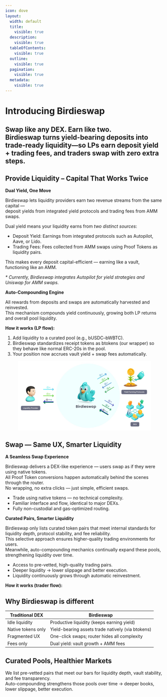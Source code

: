 ```yaml
---
icon: dove
layout:
  width: default
  title:
    visible: true
  description:
    visible: true
  tableOfContents:
    visible: true
  outline:
    visible: true
  pagination:
    visible: true
  metadata:
    visible: true
---
```


# Introducing Birdieswap

Swap like any DEX. Earn like two.\
Birdieswap turns yield-bearing deposits into trade-ready liquidity—so LPs earn deposit yield + trading fees, and traders swap with zero extra steps.
----------------------------------------------------------------------------------------------------------------------------------------------------



## **Provide Liquidity – Capital That Works Twice**

**Dual Yield, One Move**

Birdieswap lets liquidity providers earn two revenue streams from the same capital —\
deposit yields from integrated yield protocols and trading fees from AMM swaps.

Dual yield means your liquidity earns from _two distinct sources_:

* Deposit Yield: Earnings from integrated protocols such as Autopilot, Aave, or Lido.
* Trading Fees: Fees collected from AMM swaps using Proof Tokens as liquidity pairs.

This makes every deposit capital-efficient — earning like a vault, functioning like an AMM.

_\* Currently, Birdieswap integrates Autopilot for yield strategies and Uniswap for AMM swaps._



**Auto-Compounding Engine**

All rewards from deposits and swaps are automatically harvested and reinvested.\
This mechanism compounds yield continuously, growing both LP returns and overall pool liquidity.

**How it works (LP flow):**

1. Add liquidity to a curated pool (e.g., bUSDC–bWBTC).
2. Birdieswap standardizes receipt tokens as btokens (our wrapper) so they behave like normal ERC-20s in the pool.
3. Your position now accrues vault yield + swap fees automatically.

<figure><img src="../../.gitbook/assets/image.png" alt=""><figcaption></figcaption></figure>



## Swap — Same UX, Smarter Liquidity

**A Seamless Swap Experience**

Birdieswap delivers a DEX-like experience — users swap as if they were using native tokens.\
All Proof Token conversions happen automatically behind the scenes through the router.\
No wrapping, no extra clicks — just simple, efficient swaps.

* Trade using native tokens — no technical complexity.
* Familiar interface and flow, identical to major DEXs.
* Fully non-custodial and gas-optimized routing.

**Curated Pairs, Smarter Liquidity**

Birdieswap only lists curated token pairs that meet internal standards for liquidity depth, protocol stability, and fee reliability.\
This selective approach ensures higher-quality trading environments for users.\
Meanwhile, auto-compounding mechanics continually expand these pools, strengthening liquidity over time.

* Access to pre-vetted, high-quality trading pairs.
* Deeper liquidity → lower slippage and better execution.
* Liquidity continuously grows through automatic reinvestment.

**How it works (trader flow):**&#x20;







## Why Birdieswap is different

| **Traditional DEX** | **Birdieswap**                                    |
| ------------------- | ------------------------------------------------- |
| Idle liquidity      | Productive liquidity (keeps earning yield)        |
| Native tokens only  | Yield-bearing assets trade natively (via btokens) |
| Fragmented UX       | One-click swaps; router hides all complexity      |
| Fees only           | Dual yield: vault growth + AMM fees               |



## Curated Pools, Healthier Markets

We list pre-vetted pairs that meet our bars for liquidity depth, vault stability, and fee transparency.\
Auto-compounding strengthens those pools over time → deeper books, lower slippage, better execution.





